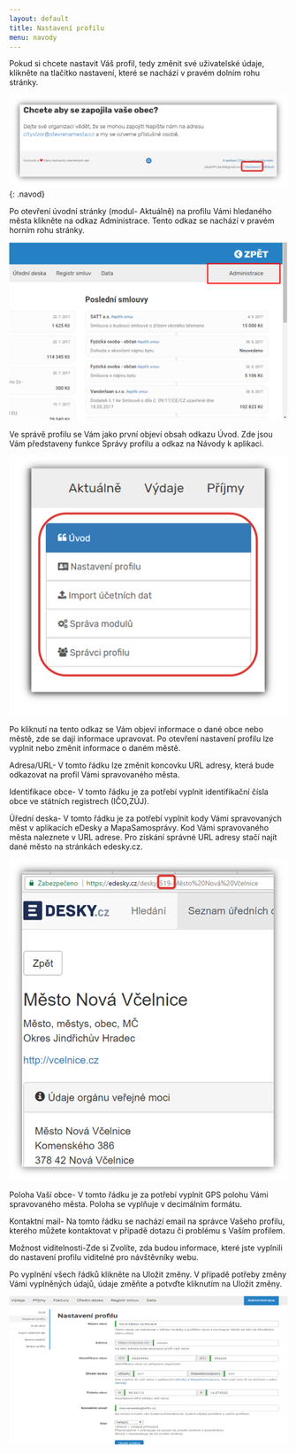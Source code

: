 ```yaml
---
layout: default
title: Nastavení profilu
menu: navody
---
```


Pokud si chcete nastavit Váš profil, tedy změnit své uživatelské údaje, klikněte na tlačítko nastavení, které se nachází v pravém dolním rohu stránky. 

![Nastaveni_1](nastaveni_1.png)
{: .navod}

Po otevření úvodní stránky (modul- Aktuálně) na profilu Vámi hledaného města klikněte na odkaz Administrace. Tento odkaz se nachází v pravém horním rohu stránky.

![Administrace_1](Administrace_1.png)

Ve správě profilu se Vám jako první objeví obsah odkazu Úvod. Zde jsou Vám představeny funkce Správy profilu a odkaz na Návody k aplikaci.

![Administrace_2](Administrace_2.png)

Po kliknutí na tento odkaz se Vám objeví informace o dané obce nebo městě, zde se dají informace upravovat. Po otevření nastavení profilu lze vyplnit nebo změnit informace o daném městě.

Adresa/URL- V tomto řádku lze změnit koncovku URL adresy, která bude odkazovat na profil Vámi spravovaného města. 

Identifikace obce- V tomto řádku je za potřebí vyplnit identifikační čísla obce ve státních registrech (IČO,ZÚJ).

Úřední deska- V tomto řádku je za potřebí vyplnit kody Vámi spravovaných měst v aplikacích eDesky a MapaSamosprávy. Kod Vámi spravovaného města naleznete v URL adrese. Pro získání správné URL adresy stačí najít dané město na stránkách edesky.cz. 

![e-desky_1](e-desky_1.png)

Poloha Vaší obce- V tomto řádku je za potřebí vyplnit GPS polohu Vámi spravovaného města. Poloha se vyplňuje v decimálním formátu. 

Kontaktní mail- Na tomto řádku se nachází email na správce Vašeho profilu, kterého můžete kontaktovat v případě dotazu či problému s Vaším profilem. 

Možnost viditelnosti-Zde si Zvolíte, zda budou informace, které jste vyplnili do nastavení profilu viditelné pro návštěvníky webu.

Po vyplnění všech řádků klikněte na Uložit změny. V případě potřeby změny Vámi vyplněných údajů, údaje změňte a potvďte kliknutím na Uložit změny.

![Administrace_3](Administrace_3.png)
